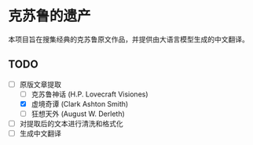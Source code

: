 # 克苏鲁的遗产

本项目旨在搜集经典的克苏鲁原文作品，并提供由大语言模型生成的中文翻译。

## TODO

- [ ] 原版文章提取
  - [ ] 克苏鲁神话 (H.P. Lovecraft Visiones)
  - [x] 虚境奇谭 (Clark Ashton Smith)
  - [ ] 狂想天外 (August W. Derleth)
- [ ] 对提取后的文本进行清洗和格式化
- [ ] 生成中文翻译
